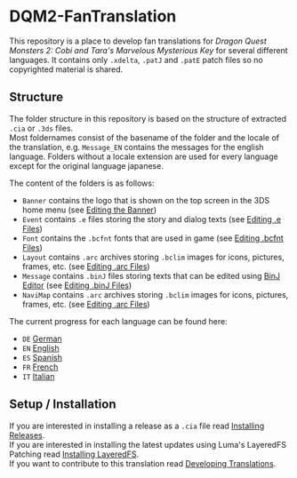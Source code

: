 # DQM2-FanTranslation
This repository is a place to develop fan translations for _Dragon Quest Monsters 2: Cobi and Tara's Marvelous Mysterious Key_ for several different languages. It contains only `.xdelta`, `.patJ` and `.patE` patch files so no copyrighted material is shared.  

## Structure
The folder structure in this repository is based on the structure of extracted `.cia` or `.3ds` files.  
Most foldernames consist of the basename of the folder and the locale of the translation, e.g. `Message_EN` contains the messages for the english language. Folders without a locale extension are used for every language except for the original language japanese.  
  
The content of the folders is as follows:
  * `Banner` contains the logo that is shown on the top screen in the 3DS home menu (see [Editing the Banner](https://github.com/Ich73/DQM2-FanTranslation/wiki/Editing-the-Banner))
  * `Event` contains `.e` files storing the story and dialog texts (see [Editing .e Files](https://github.com/Ich73/DQM2-FanTranslation/wiki/Editing-.e-Files))
  * `Font` contains the `.bcfnt` fonts that are used in game (see [Editing .bcfnt Files](https://github.com/Ich73/DQM2-FanTranslation/wiki/Editing-.bcfnt-Files))
  * `Layout` contains `.arc` archives storing `.bclim` images for icons, pictures, frames, etc. (see [Editing .arc Files](https://github.com/Ich73/DQM2-FanTranslation/wiki/Editing-.arc-Files))
  * `Message` contains `.binJ` files storing texts that can be edited using [BinJ Editor](https://github.com/Ich73/BinJEditor) (see [Editing .binJ Files](https://github.com/Ich73/DQM2-FanTranslation/wiki/Editing-.binJ-Files))
  * `NaviMap` contains `.arc` archives storing `.bclim` images for icons, pictures, frames, etc. (see [Editing .arc Files](https://github.com/Ich73/DQM2-FanTranslation/wiki/Editing-.arc-Files))

The current progress for each language can be found here:
  * `DE` [German](https://github.com/Ich73/DQM2-FanTranslation/wiki/Progress-DE-(German))
  * `EN` [English](https://github.com/Ich73/DQM2-FanTranslation/wiki/Progress-EN-(English))
  * `ES` [Spanish](https://github.com/Ich73/DQM2-FanTranslation/wiki/Progress-ES-(Spanish))
  * `FR` [French](https://github.com/Ich73/DQM2-FanTranslation/wiki/Progress-FR-(French))
  * `IT` [Italian](https://github.com/Ich73/DQM2-FanTranslation/wiki/Progress-IT-(Italian))

## Setup / Installation
If you are interested in installing a release as a `.cia` file read [Installing Releases](https://github.com/Ich73/DQM2-FanTranslation/wiki/Installing-Releases).  
If you are interested in installing the latest updates using Luma's LayeredFS Patching read [Installing LayeredFS](https://github.com/Ich73/DQM2-FanTranslation/wiki/Installing-LayeredFS).  
If you want to contribute to this translation read [Developing Translations](https://github.com/Ich73/DQM2-FanTranslation/wiki/Developing-Translations).
